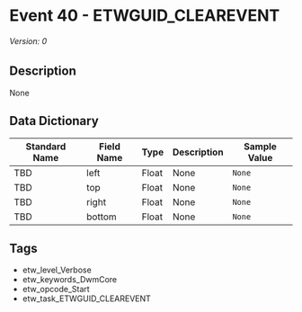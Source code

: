 # Event 40 - ETWGUID_CLEAREVENT
###### Version: 0

## Description
None

## Data Dictionary
|Standard Name|Field Name|Type|Description|Sample Value|
|---|---|---|---|---|
|TBD|left|Float|None|`None`|
|TBD|top|Float|None|`None`|
|TBD|right|Float|None|`None`|
|TBD|bottom|Float|None|`None`|

## Tags
* etw_level_Verbose
* etw_keywords_DwmCore
* etw_opcode_Start
* etw_task_ETWGUID_CLEAREVENT